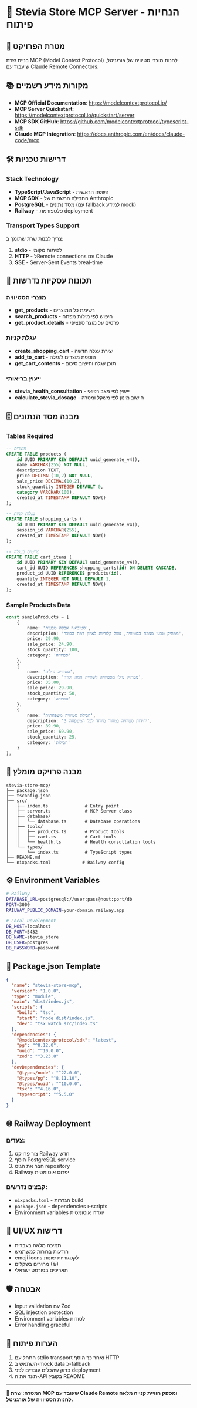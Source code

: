 # 🌱 Stevia Store MCP Server - הנחיות פיתוח

## 🎯 מטרת הפרויקט
בניית שרת MCP (Model Context Protocol) לחנות מוצרי סטיוויה של אורגניטל, שיעבוד עם Claude Remote Connectors.

## 📚 מקורות מידע רשמיים
- **MCP Official Documentation**: https://modelcontextprotocol.io/
- **MCP Server Quickstart**: https://modelcontextprotocol.io/quickstart/server
- **MCP SDK GitHub**: https://github.com/modelcontextprotocol/typescript-sdk
- **Claude MCP Integration**: https://docs.anthropic.com/en/docs/claude-code/mcp

## 🛠️ דרישות טכניות

### Stack Technology
- **TypeScript/JavaScript** - השפה הראשית
- **MCP SDK** - החבילה הרשמית של Anthropic
- **PostgreSQL** - מסד נתונים (עם fallback למידע mock)
- **Railway** - פלטפורמת deployment

### Transport Types Support
צריך לבנות שרת שתומך ב:
1. **stdio** - לפיתוח מקומי
2. **HTTP** - לRemote connections עם Claude
3. **SSE** - Server-Sent Events לreal-time

## 🏪 תכונות עסקיות נדרשות

### מוצרי הסטיוויה
- **get_products** - רשימת כל המוצרים
- **search_products** - חיפוש לפי מילות מפתח  
- **get_product_details** - פרטים על מוצר ספציפי

### עגלת קניות
- **create_shopping_cart** - יצירת עגלה חדשה
- **add_to_cart** - הוספת מוצרים לעגלה
- **get_cart_contents** - תוכן עגלה וחישוב סיכום

### ייעוץ בריאותי  
- **stevia_health_consultation** - ייעוץ לפי מצב רפואי
- **calculate_stevia_dosage** - חישוב מינון לפי משקל ומטרה

## 🗄️ מבנה מסד הנתונים

### Tables Required
```sql
-- מוצרים
CREATE TABLE products (
    id UUID PRIMARY KEY DEFAULT uuid_generate_v4(),
    name VARCHAR(255) NOT NULL,
    description TEXT,
    price DECIMAL(10,2) NOT NULL,
    sale_price DECIMAL(10,2),
    stock_quantity INTEGER DEFAULT 0,
    category VARCHAR(100),
    created_at TIMESTAMP DEFAULT NOW()
);

-- עגלות קניות
CREATE TABLE shopping_carts (
    id UUID PRIMARY KEY DEFAULT uuid_generate_v4(),
    session_id VARCHAR(255),
    created_at TIMESTAMP DEFAULT NOW()
);

-- פריטים בעגלה
CREATE TABLE cart_items (
    id UUID PRIMARY KEY DEFAULT uuid_generate_v4(),
    cart_id UUID REFERENCES shopping_carts(id) ON DELETE CASCADE,
    product_id UUID REFERENCES products(id),
    quantity INTEGER NOT NULL DEFAULT 1,
    created_at TIMESTAMP DEFAULT NOW()
);
```

### Sample Products Data
```typescript
const sampleProducts = [
    {
        name: 'סטיביאף אבקה טבעית',
        description: 'ממתיק טבעי מצמח הסטיוויה, נטול קלוריות לאיזון רמת הסוכר',
        price: 29.90,
        sale_price: 24.90,
        stock_quantity: 100,
        category: 'סטיוויה'
    },
    {
        name: 'סטיוויה נוזלית',
        description: 'ממתיק נוזלי מסטיוויה לשתייה חמה וקרה', 
        price: 35.00,
        sale_price: 29.90,
        stock_quantity: 50,
        category: 'סטיוויה'
    },
    {
        name: 'חבילת סטיוויה משפחתית',
        description: '3 יחידות סטיוויה במחיר מיוחד לכל המשפחה',
        price: 89.90,
        sale_price: 69.90,
        stock_quantity: 25,
        category: 'חבילות'
    }
];
```

## 🚀 מבנה פרויקט מומלץ

```
stevia-store-mcp/
├── package.json
├── tsconfig.json
├── src/
│   ├── index.ts              # Entry point
│   ├── server.ts             # MCP Server class
│   ├── database/
│   │   └── database.ts       # Database operations
│   ├── tools/
│   │   ├── products.ts       # Product tools
│   │   ├── cart.ts           # Cart tools
│   │   └── health.ts         # Health consultation tools
│   └── types/
│       └── index.ts          # TypeScript types
├── README.md
└── nixpacks.toml            # Railway config
```

## ⚙️ Environment Variables
```bash
# Railway
DATABASE_URL=postgresql://user:pass@host:port/db
PORT=3000
RAILWAY_PUBLIC_DOMAIN=your-domain.railway.app

# Local Development  
DB_HOST=localhost
DB_PORT=5432
DB_NAME=stevia_store
DB_USER=postgres
DB_PASSWORD=password
```

## 🔧 Package.json Template
```json
{
  "name": "stevia-store-mcp",
  "version": "1.0.0",
  "type": "module",
  "main": "dist/index.js",
  "scripts": {
    "build": "tsc",
    "start": "node dist/index.js",
    "dev": "tsx watch src/index.ts"
  },
  "dependencies": {
    "@modelcontextprotocol/sdk": "latest",
    "pg": "^8.12.0",
    "uuid": "^10.0.0",
    "zod": "^3.23.8"
  },
  "devDependencies": {
    "@types/node": "^22.0.0",
    "@types/pg": "^8.11.10",
    "@types/uuid": "^10.0.0", 
    "tsx": "^4.16.0",
    "typescript": "^5.5.0"
  }
}
```

## 🌐 Railway Deployment

### צעדים:
1. צור פרויקט Railway חדש
2. הוסף PostgreSQL service
3. חבר את הגיט repository
4. Railway יפרוס אוטומטית

### קבצים נדרשים:
- `nixpacks.toml` - הגדרות build
- `package.json` - dependencies ו-scripts
- Environment variables יוגדרו אוטומטית

## 🎨 UI/UX דרישות
- תמיכה מלאה בעברית
- הודעות ברורות למשתמש
- emoji icons לקטגוריות שונות
- מחירים בשקלים (₪)
- תאריכים בפורמט ישראלי

## 🛡️ אבטחה
- Input validation עם Zod
- SQL injection protection
- Environment variables לסודות
- Error handling graceful

## 📝 הערות פיתוח
1. התחל עם stdio transport ואחר כך הוסף HTTP
2. השתמש ב-mock data כ-fallback
3. בדוק שהכלים עובדים לפני deployment
4. תעד את ה-API בקובץ README

---

**🎯 המטרה: שרת MCP שעובד עם Claude Remote ומספק חוויית קנייה מלאה לחנות הסטיוויה של אורגניטל.**